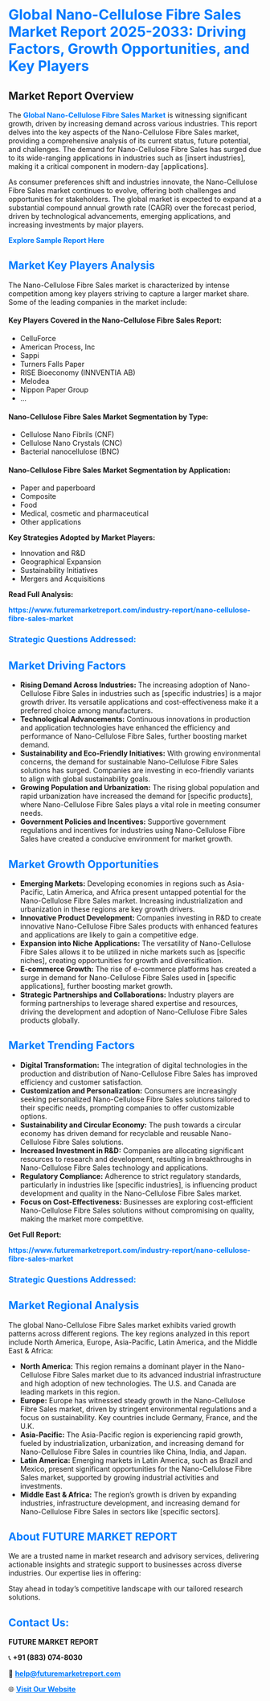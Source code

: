 <h1 style="color: #007BFF;">Global Nano-Cellulose Fibre Sales Market Report 2025-2033: Driving Factors, Growth Opportunities, and Key Players</h1>

<section id="overview">
<h2>Market Report Overview</h2>
<p>The <a href="https://www.futuremarketreport.com/industry-report/nano-cellulose-fibre-sales-market" style="color: #007BFF; text-decoration: none;"><strong>Global Nano-Cellulose Fibre Sales Market</strong></a> is witnessing significant growth, driven by increasing demand across various industries. This report delves into the key aspects of the Nano-Cellulose Fibre Sales market, providing a comprehensive analysis of its current status, future potential, and challenges. The demand for Nano-Cellulose Fibre Sales has surged due to its wide-ranging applications in industries such as [insert industries], making it a critical component in modern-day [applications].</p>
<p>As consumer preferences shift and industries innovate, the Nano-Cellulose Fibre Sales market continues to evolve, offering both challenges and opportunities for stakeholders. The global market is expected to expand at a substantial compound annual growth rate (CAGR) over the forecast period, driven by technological advancements, emerging applications, and increasing investments by major players.</p>
</section>

<section id="overview">
<p><a href="https://www.futuremarketreport.com/request-sample/reportId=109314" style="color: #007BFF; text-decoration: none;"><strong>Explore Sample Report Here</strong></a></p>
</section>

<section id="key-players">
<h2 style="color: #007BFF;">Market Key Players Analysis</h2>
<p>The Nano-Cellulose Fibre Sales market is characterized by intense competition among key players striving to capture a larger market share. Some of the leading companies in the market include:</p>
<h4>Key Players Covered in the Nano-Cellulose Fibre Sales Report:</h4>
<ul><li>CelluForce</li><li>American Process, Inc</li><li>Sappi</li><li>Turners Falls Paper</li><li>RISE Bioeconomy (INNVENTIA AB)</li><li>Melodea</li><li>Nippon Paper Group</li><li>...</li></ul>
<h4>Nano-Cellulose Fibre Sales Market Segmentation by Type:</h4>
<ul><li>Cellulose Nano Fibrils (CNF)</li><li>Cellulose Nano Crystals (CNC)</li><li>Bacterial nanocellulose (BNC)</li></ul>

<h4>Nano-Cellulose Fibre Sales Market Segmentation by Application:</h4>
<ul><li>Paper and paperboard</li><li>Composite</li><li>Food</li><li>Medical, cosmetic and pharmaceutical</li><li>Other applications</li></ul>
<p><strong>Key Strategies Adopted by Market Players:</strong></p>
<ul>
<li>Innovation and R&D</li>
<li>Geographical Expansion</li>
<li>Sustainability Initiatives</li>
<li>Mergers and Acquisitions</li>
</ul>
</section>

<section>
<p><strong>Read Full Analysis: </strong></p><a href="https://www.futuremarketreport.com/industry-report/nano-cellulose-fibre-sales-market" style="color: #007BFF; text-decoration: none;"><strong>https://www.futuremarketreport.com/industry-report/nano-cellulose-fibre-sales-market</strong></a>
<h3 style="color: #007BFF;">Strategic Questions Addressed:</h3>
</section>

<section id="driving-factors">
<h2 style="color: #007BFF;">Market Driving Factors</h2>
<ul>
<li><strong>Rising Demand Across Industries:</strong> The increasing adoption of Nano-Cellulose Fibre Sales in industries such as [specific industries] is a major growth driver. Its versatile applications and cost-effectiveness make it a preferred choice among manufacturers.</li>
<li><strong>Technological Advancements:</strong> Continuous innovations in production and application technologies have enhanced the efficiency and performance of Nano-Cellulose Fibre Sales, further boosting market demand.</li>
<li><strong>Sustainability and Eco-Friendly Initiatives:</strong> With growing environmental concerns, the demand for sustainable Nano-Cellulose Fibre Sales solutions has surged. Companies are investing in eco-friendly variants to align with global sustainability goals.</li>
<li><strong>Growing Population and Urbanization:</strong> The rising global population and rapid urbanization have increased the demand for [specific products], where Nano-Cellulose Fibre Sales plays a vital role in meeting consumer needs.</li>
<li><strong>Government Policies and Incentives:</strong> Supportive government regulations and incentives for industries using Nano-Cellulose Fibre Sales have created a conducive environment for market growth.</li>
</ul>
</section>

<section id="growth-opportunities">
<h2 style="color: #007BFF;">Market Growth Opportunities</h2>
<ul>
<li><strong>Emerging Markets:</strong> Developing economies in regions such as Asia-Pacific, Latin America, and Africa present untapped potential for the Nano-Cellulose Fibre Sales market. Increasing industrialization and urbanization in these regions are key growth drivers.</li>
<li><strong>Innovative Product Development:</strong> Companies investing in R&D to create innovative Nano-Cellulose Fibre Sales products with enhanced features and applications are likely to gain a competitive edge.</li>
<li><strong>Expansion into Niche Applications:</strong> The versatility of Nano-Cellulose Fibre Sales allows it to be utilized in niche markets such as [specific niches], creating opportunities for growth and diversification.</li>
<li><strong>E-commerce Growth:</strong> The rise of e-commerce platforms has created a surge in demand for Nano-Cellulose Fibre Sales used in [specific applications], further boosting market growth.</li>
<li><strong>Strategic Partnerships and Collaborations:</strong> Industry players are forming partnerships to leverage shared expertise and resources, driving the development and adoption of Nano-Cellulose Fibre Sales products globally.</li>
</ul>
</section>

<section id="trending-factors">
<h2 style="color: #007BFF;">Market Trending Factors</h2>
<ul>
<li><strong>Digital Transformation:</strong> The integration of digital technologies in the production and distribution of Nano-Cellulose Fibre Sales has improved efficiency and customer satisfaction.</li>
<li><strong>Customization and Personalization:</strong> Consumers are increasingly seeking personalized Nano-Cellulose Fibre Sales solutions tailored to their specific needs, prompting companies to offer customizable options.</li>
<li><strong>Sustainability and Circular Economy:</strong> The push towards a circular economy has driven demand for recyclable and reusable Nano-Cellulose Fibre Sales solutions.</li>
<li><strong>Increased Investment in R&D:</strong> Companies are allocating significant resources to research and development, resulting in breakthroughs in Nano-Cellulose Fibre Sales technology and applications.</li>
<li><strong>Regulatory Compliance:</strong> Adherence to strict regulatory standards, particularly in industries like [specific industries], is influencing product development and quality in the Nano-Cellulose Fibre Sales market.</li>
<li><strong>Focus on Cost-Effectiveness:</strong> Businesses are exploring cost-efficient Nano-Cellulose Fibre Sales solutions without compromising on quality, making the market more competitive.</li>
</ul>
</section>

<section>
<p><strong>Get Full Report: </strong></p><a href="https://www.futuremarketreport.com/industry-report/nano-cellulose-fibre-sales-market" style="color: #007BFF; text-decoration: none;"><strong>https://www.futuremarketreport.com/industry-report/nano-cellulose-fibre-sales-market</strong></a>
<h3 style="color: #007BFF;">Strategic Questions Addressed:</h3>
</section>


<section id="regional-analysis">
<h2 style="color: #007BFF;">Market Regional Analysis</h2>
<p>The global Nano-Cellulose Fibre Sales market exhibits varied growth patterns across different regions. The key regions analyzed in this report include North America, Europe, Asia-Pacific, Latin America, and the Middle East & Africa:</p>
<ul>
<li><strong>North America:</strong> This region remains a dominant player in the Nano-Cellulose Fibre Sales market due to its advanced industrial infrastructure and high adoption of new technologies. The U.S. and Canada are leading markets in this region.</li>
<li><strong>Europe:</strong> Europe has witnessed steady growth in the Nano-Cellulose Fibre Sales market, driven by stringent environmental regulations and a focus on sustainability. Key countries include Germany, France, and the U.K.</li>
<li><strong>Asia-Pacific:</strong> The Asia-Pacific region is experiencing rapid growth, fueled by industrialization, urbanization, and increasing demand for Nano-Cellulose Fibre Sales in countries like China, India, and Japan.</li>
<li><strong>Latin America:</strong> Emerging markets in Latin America, such as Brazil and Mexico, present significant opportunities for the Nano-Cellulose Fibre Sales market, supported by growing industrial activities and investments.</li>
<li><strong>Middle East & Africa:</strong> The region’s growth is driven by expanding industries, infrastructure development, and increasing demand for Nano-Cellulose Fibre Sales in sectors like [specific sectors].</li>
</ul>
</section>

<footer>
<h2 style="color: #007BFF;">About FUTURE MARKET REPORT</h2>
<p>We are a trusted name in market research and advisory services, delivering actionable insights and strategic support to businesses across diverse industries. Our expertise lies in offering:</p>

<p>Stay ahead in today’s competitive landscape with our tailored research solutions.</p>

<h2 style="color: #007BFF;">Contact Us:</h2>
<p><strong>FUTURE MARKET REPORT</strong></p>
<p>📞 <strong>+91 (883) 074-8030</strong></p>
<p>📧 <strong><a href="mailto:help@futuremarketreport.com" style="color: #007BFF;">help@futuremarketreport.com</a></strong></p>
<p>🌐 <strong><a href="https://www.futuremarketreport.com/" style="color: #007BFF;">Visit Our Website</a></strong></p>
</footer>